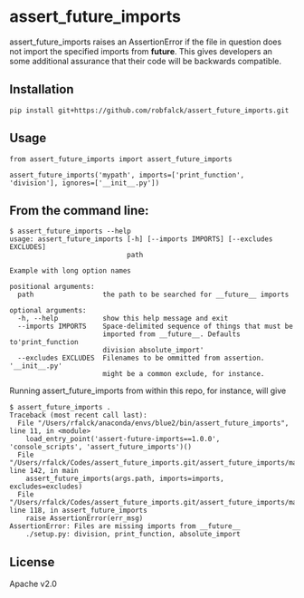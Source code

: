 assert_future_imports
=====================

assert_future_imports raises an AssertionError if the file in question does not import
the specified imports from __future__.  This gives developers an some additional assurance that
their code will be backwards compatible.

## Installation

```
pip install git+https://github.com/robfalck/assert_future_imports.git
```

## Usage

```
from assert_future_imports import assert_future_imports

assert_future_imports('mypath', imports=['print_function', 'division'], ignores=['__init__.py'])
```

## From the command line:

```
$ assert_future_imports --help
usage: assert_future_imports [-h] [--imports IMPORTS] [--excludes EXCLUDES]
                             path

Example with long option names

positional arguments:
  path                 the path to be searched for __future__ imports

optional arguments:
  -h, --help           show this help message and exit
  --imports IMPORTS    Space-delimited sequence of things that must be
                       imported from __future__. Defaults to'print_function
                       division absolute_import'
  --excludes EXCLUDES  Filenames to be ommitted from assertion. '__init__.py'
                       might be a common exclude, for instance.
```

Running assert_future_imports from within this repo, for instance, will give

```
$ assert_future_imports .
Traceback (most recent call last):
  File "/Users/rfalck/anaconda/envs/blue2/bin/assert_future_imports", line 11, in <module>
    load_entry_point('assert-future-imports==1.0.0', 'console_scripts', 'assert_future_imports')()
  File "/Users/rfalck/Codes/assert_future_imports.git/assert_future_imports/main.py", line 142, in main
    assert_future_imports(args.path, imports=imports, excludes=excludes)
  File "/Users/rfalck/Codes/assert_future_imports.git/assert_future_imports/main.py", line 118, in assert_future_imports
    raise AssertionError(err_msg)
AssertionError: Files are missing imports from __future__
    ./setup.py: division, print_function, absolute_import
```

## License

Apache v2.0
